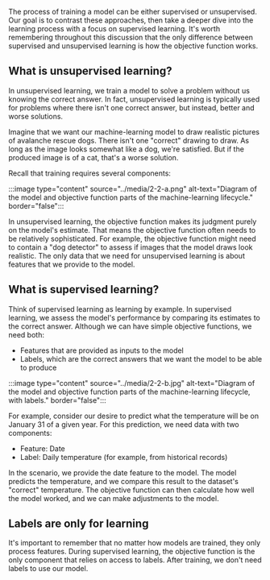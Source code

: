 The process of training a model can be either supervised or unsupervised. Our goal is to contrast these approaches, then take a deeper dive into the learning process with a focus on supervised learning. It's worth remembering throughout this discussion that the only difference between supervised and unsupervised learning is how the objective function works.

## What is unsupervised learning?

In unsupervised learning, we train a model to solve a problem without us knowing the correct answer. In fact, unsupervised learning is typically used for problems where there isn't one correct answer, but instead, better and worse solutions.

Imagine that we want our machine-learning model to draw realistic pictures of avalanche rescue dogs. There isn't one "correct" drawing to draw. As long as the image looks somewhat like a dog, we're satisfied. But if the produced image is of a cat, that's a worse solution.

Recall that training requires several components:

:::image type="content" source="../media/2-2-a.png" alt-text="Diagram of the model and objective function parts of the machine-learning lifecycle." border="false":::

In unsupervised learning, the objective function makes its judgment purely on the model's estimate. That means the objective function often needs to be relatively sophisticated. For example, the objective function might need to contain a "dog detector" to assess if images that the model draws look realistic. The only data that we need for unsupervised learning is about features that we provide to the model.

## What is supervised learning?

Think of supervised learning as learning by example. In supervised learning, we assess the model's performance by comparing its estimates to the correct answer. Although we can have simple objective functions, we need both:

* Features that are provided as inputs to the model
* Labels, which are the correct answers that we want the model to be able to produce

:::image type="content" source="../media/2-2-b.jpg" alt-text="Diagram of the model and objective function parts of the machine-learning lifecycle, with labels." border="false":::

For example, consider our desire to predict what the temperature will be on January 31 of a given year. For this prediction, we need data with two components:

* Feature: Date
* Label: Daily temperature (for example, from historical records)

In the scenario, we provide the date feature to the model. The model predicts the temperature, and we compare this result to the dataset's "correct" temperature. The objective function can then calculate how well the model worked, and we can make adjustments to the model.

## Labels are only for learning

It's important to remember that no matter how models are trained, they only process features. During supervised learning, the objective function is the only component that relies on access to labels. After training, we don't need labels to use our model.
